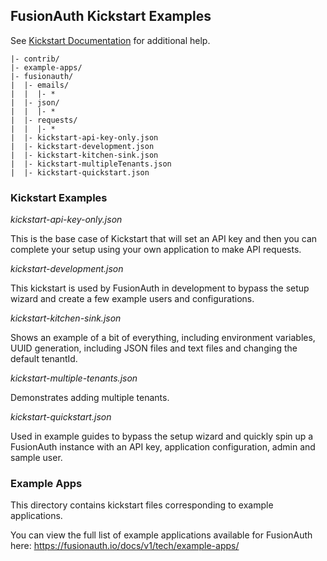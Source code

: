 ## FusionAuth Kickstart Examples

See [Kickstart Documentation](https://fusionauth.io/docs/v1/tech/installation-guide/kickstart) for additional help.


```
|- contrib/
|- example-apps/
|- fusionauth/
|  |- emails/
|  |  |- *
|  |- json/
|  |  |- *
|  |- requests/
|  |  |- *
|  |- kickstart-api-key-only.json
|  |- kickstart-development.json
|  |- kickstart-kitchen-sink.json
|  |- kickstart-multipleTenants.json
|  |- kickstart-quickstart.json
```

### Kickstart Examples

*kickstart-api-key-only.json*

This is the base case of Kickstart that will set an API key and then you can complete your setup using your own application to make API requests.

*kickstart-development.json*

This kickstart is used by FusionAuth in development to bypass the setup wizard and create a few example users and configurations.

*kickstart-kitchen-sink.json*

Shows an example of a bit of everything, including environment variables, UUID generation, including JSON files and text files and changing the default tenantId.

*kickstart-multiple-tenants.json*

Demonstrates adding multiple tenants.

*kickstart-quickstart.json*

Used in example guides to bypass the setup wizard and quickly spin up a FusionAuth instance with an API key, application configuration, admin and sample user.

### Example Apps

This directory contains kickstart files corresponding to example applications. 

You can view the full list of example applications available for FusionAuth here: https://fusionauth.io/docs/v1/tech/example-apps/
